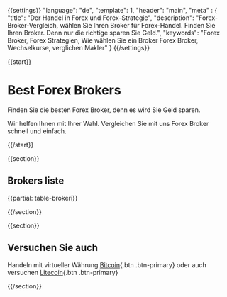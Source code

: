 {{settings}}
  "language": "de",
  "template": 1,
  "header": "main",
  "meta" : {
    "title": "Der Handel in Forex und Forex-Strategie",
    "description": "Forex-Broker-Vergleich, wählen Sie Ihren Broker für Forex-Handel. Finden Sie Ihren Broker. Denn nur die richtige sparen Sie Geld.",
    "keywords": "Forex Broker, Forex Strategien, Wie wählen Sie ein Broker Forex Broker, Wechselkurse, verglichen Makler"
  }
{{/settings}}

{{start}}

# Best Forex Brokers

Finden Sie die besten Forex Broker, denn es wird Sie Geld sparen. 

Wir helfen Ihnen mit Ihrer Wahl. Vergleichen Sie mit uns Forex Broker schnell und einfach.

{{/start}}

{{section}}

## Brokers liste

{{partial: table-brokeri}}

{{/section}}

{{section}}

## Versuchen Sie auch

Handeln mit virtueller Währung [Bitcoin]({{url}}bitcoin){.btn .btn-primary} oder auch versuchen [Litecoin]({{url}}litecoin){.btn .btn-primary}

{{/section}}